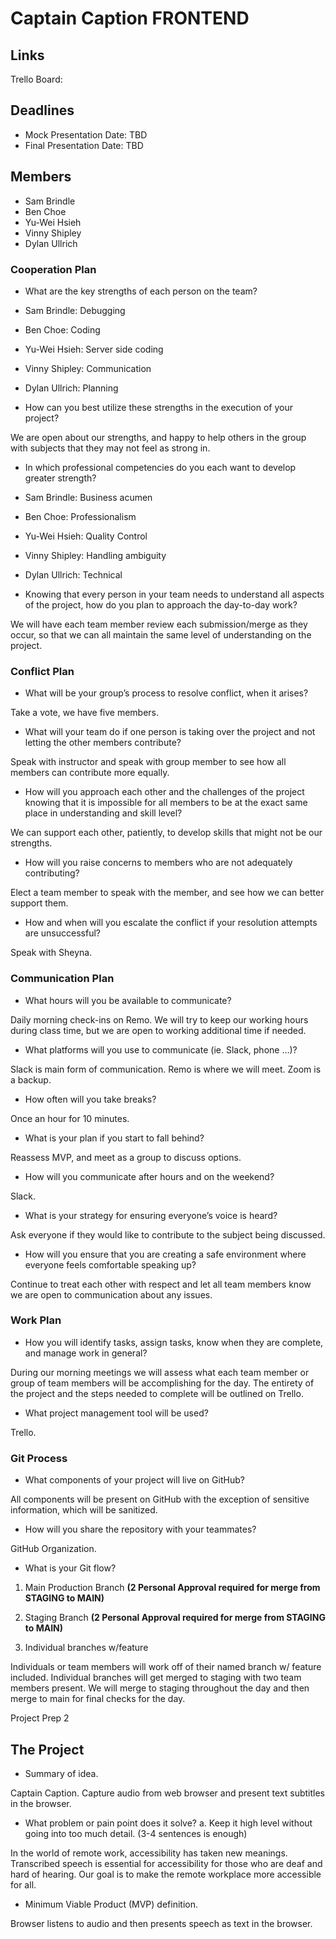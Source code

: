 # Captain Caption FRONTEND

## Links

Trello Board:

## Deadlines

- Mock Presentation Date: TBD
- Final Presentation Date: TBD

## Members

- Sam Brindle
- Ben Choe
- Yu-Wei Hsieh
- Vinny Shipley
- Dylan Ullrich

### Cooperation Plan

- What are the key strengths of each person on the team?

- Sam Brindle: Debugging
- Ben Choe: Coding
- Yu-Wei Hsieh: Server side coding
- Vinny Shipley: Communication
- Dylan Ullrich: Planning

- How can you best utilize these strengths in the execution of your project?

We are open about our strengths, and happy to help others in the group with subjects that they may not feel as strong in. 

- In which professional competencies do you each want to develop greater strength?

- Sam Brindle: Business acumen
- Ben Choe: Professionalism
- Yu-Wei Hsieh: Quality Control
- Vinny Shipley: Handling ambiguity
- Dylan Ullrich: Technical

- Knowing that every person in your team needs to understand all aspects of the project, how do you plan to approach the day-to-day work?

We will have each team member review each submission/merge as they occur, so that we can all maintain the same level of understanding on the project.

### Conflict Plan

- What will be your group’s process to resolve conflict, when it arises?

Take a vote, we have five members.

- What will your team do if one person is taking over the project and not letting the other members contribute?

Speak with instructor and speak with group member to see how all members can contribute more equally.

- How will you approach each other and the challenges of the project knowing that it is impossible for all members to be at the exact same place in understanding and skill level?

We can support each other, patiently, to develop skills that might not be our strengths.

- How will you raise concerns to members who are not adequately contributing?

Elect a team member to speak with the member, and see how we can better support them.

- How and when will you escalate the conflict if your resolution attempts are unsuccessful?

Speak with Sheyna.

### Communication Plan

- What hours will you be available to communicate?

Daily morning check-ins on Remo. We will try to keep our working hours during class time, but we are open to working additional time if needed.

- What platforms will you use to communicate (ie. Slack, phone …)?

Slack is main form of communication. Remo is where we will meet. Zoom is a backup.

- How often will you take breaks?

Once an hour for 10 minutes.

- What is your plan if you start to fall behind?

Reassess MVP, and meet as a group to discuss options.

- How will you communicate after hours and on the weekend?

Slack.

- What is your strategy for ensuring everyone’s voice is heard?

Ask everyone if they would like to contribute to the subject being discussed.

- How will you ensure that you are creating a safe environment where everyone feels comfortable speaking up?

Continue to treat each other with respect and let all team members know we are open to communication about any issues.

### Work Plan

- How you will identify tasks, assign tasks, know when they are complete, and manage work in general?

During our morning meetings we will assess what each team member or group of team members will be accomplishing for the day. The entirety of the project and the steps needed to complete will be outlined on Trello.

- What project management tool will be used?

Trello.

### Git Process

- What components of your project will live on GitHub?

All components will be present on GitHub with the exception of sensitive information, which will be sanitized.

- How will you share the repository with your teammates?

GitHub Organization.

- What is your Git flow?

1. Main Production Branch **(2 Personal Approval required for merge from STAGING to MAIN)**

2. Staging Branch **(2 Personal Approval required for merge from STAGING to MAIN)**

3. Individual branches w/feature

Individuals or team members will work off of their named branch w/ feature included. Individual branches will get merged to staging with two team members present. We will merge to staging throughout the day and then merge to main for final checks for the day.

Project Prep 2

## The Project

- Summary of idea.

Captain Caption. Capture audio from web browser and present text subtitles in the browser.

- What problem or pain point does it solve? a. Keep it high level without going into too much detail. (3-4 sentences is enough)

In the world of remote work, accessibility has taken new meanings. Transcribed speech is essential for accessibility for those who are deaf and hard of hearing. Our goal is to make the remote workplace more accessible for all.

- Minimum Viable Product (MVP) definition.

Browser listens to audio and then presents speech as text in the browser.
